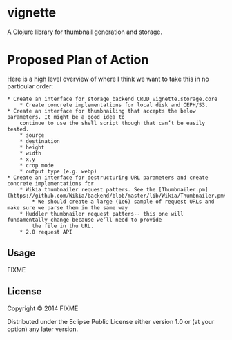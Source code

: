 # vignette

A Clojure library for thumbnail generation and storage.

# Proposed Plan of Action

Here is a high level overview of where I think we want to take this in no particular order:

	* Create an interface for storage backend CRUD vignette.storage.core 
		* Create concrete implementations for local disk and CEPH/S3.
	* Create an interface for thumbnailing that accepts the below parameters. It might be a good idea to
		continue to use the shell script though that can’t be easily tested.
		* source
		* destination
		* height
		* width
		* x,y
		* crop mode
		* output type (e.g. webp)
	* Create an interface for destructuring URL parameters and create concrete implementations for
		* Wikia thumbnailer request patters. See the [Thumbnailer.pm](https://github.com/Wikia/backend/blob/master/lib/Wikia/Thumbnailer.pm#L171)
			* We should create a large (1e6) sample of request URLs and make sure we parse them in the same way
		* Huddler thumbnailer request patters-- this one will fundamentally change because we’ll need to provide
			the file in thu URL.
		* 2.0 request API


## Usage

FIXME

## License

Copyright © 2014 FIXME

Distributed under the Eclipse Public License either version 1.0 or (at
your option) any later version.
